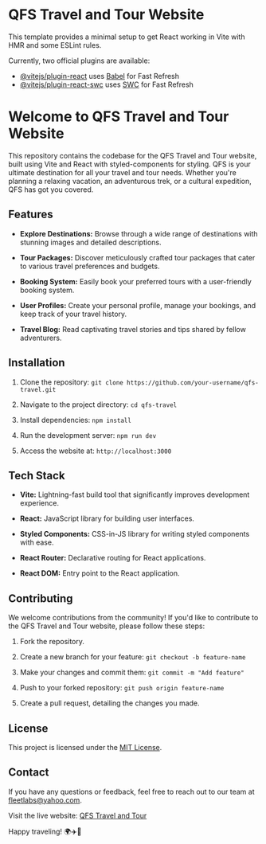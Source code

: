 # QFS Travel and Tour Website

This template provides a minimal setup to get React working in Vite with HMR and some ESLint rules.

Currently, two official plugins are available:

- [@vitejs/plugin-react](https://github.com/vitejs/vite-plugin-react/blob/main/packages/plugin-react/README.md) uses [Babel](https://babeljs.io/) for Fast Refresh
- [@vitejs/plugin-react-swc](https://github.com/vitejs/vite-plugin-react-swc) uses [SWC](https://swc.rs/) for Fast Refresh

# Welcome to QFS Travel and Tour Website

This repository contains the codebase for the QFS Travel and Tour website, built using Vite and React with styled-components for styling. QFS is your ultimate destination for all your travel and tour needs. Whether you're planning a relaxing vacation, an adventurous trek, or a cultural expedition, QFS has got you covered.

## Features

- **Explore Destinations:** Browse through a wide range of destinations with stunning images and detailed descriptions.

- **Tour Packages:** Discover meticulously crafted tour packages that cater to various travel preferences and budgets.

- **Booking System:** Easily book your preferred tours with a user-friendly booking system.

- **User Profiles:** Create your personal profile, manage your bookings, and keep track of your travel history.

- **Travel Blog:** Read captivating travel stories and tips shared by fellow adventurers.

## Installation

1. Clone the repository: `git clone https://github.com/your-username/qfs-travel.git`

2. Navigate to the project directory: `cd qfs-travel`

3. Install dependencies: `npm install`

4. Run the development server: `npm run dev`

5. Access the website at: `http://localhost:3000`

## Tech Stack

- **Vite:** Lightning-fast build tool that significantly improves development experience.

- **React:** JavaScript library for building user interfaces.

- **Styled Components:** CSS-in-JS library for writing styled components with ease.

- **React Router:** Declarative routing for React applications.

- **React DOM:** Entry point to the React application.

## Contributing

We welcome contributions from the community! If you'd like to contribute to the QFS Travel and Tour website, please follow these steps:

1. Fork the repository.

2. Create a new branch for your feature: `git checkout -b feature-name`

3. Make your changes and commit them: `git commit -m "Add feature"`

4. Push to your forked repository: `git push origin feature-name`

5. Create a pull request, detailing the changes you made.

## License

This project is licensed under the [MIT License](LICENSE).

## Contact

If you have any questions or feedback, feel free to reach out to our team at fleetlabs@yahoo.com.

Visit the live website: [QFS Travel and Tour](https://qfstravelandtour.vercel.app/)

Happy traveling! 🌍✈️🌴
